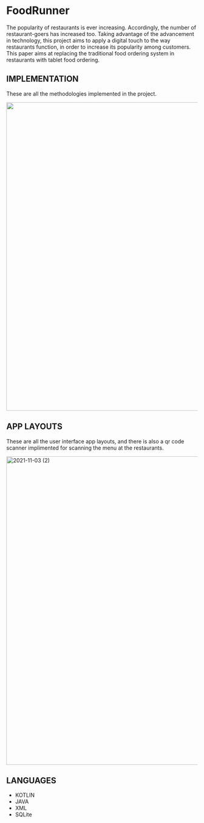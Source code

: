 # FoodRunner 
The popularity of restaurants is ever increasing. Accordingly, the number of restaurant-goers has
increased too. Taking advantage of the advancement in technology, this project aims to apply a
digital touch to the way restaurants function, in order to increase its popularity among customers.
This paper aims at replacing the traditional food ordering system in restaurants with tablet food
ordering.


## IMPLEMENTATION
These are all the methodologies implemented in the project.

<img width="810" src="https://user-images.githubusercontent.com/59509292/140014787-1a547c2e-8a54-49c7-bc78-e35acab8e1c5.png">

## APP LAYOUTS
These are all the user interface app layouts, and there is also a qr code scanner implimented for scanning the menu at the restaurants.

<img width="810" alt="2021-11-03 (2)" src="https://user-images.githubusercontent.com/59509292/140015641-89d74ca7-a88d-44d3-9f21-e6872e34ebe6.png">

## LANGUAGES 
- KOTLIN 
- JAVA
- XML
- SQLite
